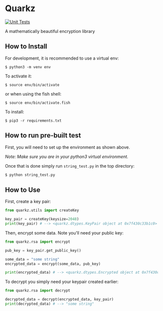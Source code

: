 # Quarkz

[![Unit Tests](https://github.com/quarkz-encryption/Quarkz/actions/workflows/test.yml/badge.svg)](https://github.com/quarkz-encryption/Quarkz/actions/workflows/test.yml)

A mathematically beautiful encryption library

## How to Install

For development, it is recommended to use a virtual env:

```
$ python3 -m venv env
```

To activate it:

```
$ source env/bin/activate
```

or when using the fish shell:

```
$ source env/bin/activate.fish
```

To install:

```
$ pip3 -r requirements.txt
```

## How to run pre-built test

First, you will need to set up the environment as shown above.

_Note: Make sure you are in your python3 virtual environment._

Once that is done simply run `string_test.py` in the top directory:

```bash
$ python string_test.py
```

## How to Use

First, create a key pair:

```python
from quarkz.utils import createKey

key_pair = createKey(keysize=2048)
print(key_pair) # --> <quarkz.dtypes.KeyPair object at 0x7f430c33b1c0>
```

Then, encrypt some data. Note you'll need your public key:

```python
from quarkz.rsa import encrypt

pub_key = key_pair.get_public_key()

some_data = "some string"
encrypted_data = encrypt(some_data, pub_key)

print(encrypted_data) # --> <quarkz.dtypes.Encrypted object at 0x7f430c33b1c0>
```

To decrypt you simply need your keypair created earlier:

```python
from quarkz.rsa import decrypt

decrypted_data = decrypt(encrypted_data, key_pair)
print(decrypted_data) # --> "some string"

```
